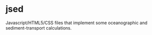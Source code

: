 # jsed
Javascript/HTML5/CSS files that implement some oceanographic and sediment-transport calculations.
